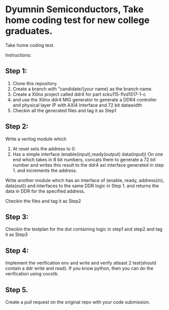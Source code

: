 # Dyumnin Semiconductors, Take home coding test for new college graduates.
Take home coding test.

Instructions:
## Step 1:
1. Clone this repository.
2. Create a branch with "candidate/{your name} as the branch name.
3. Create a Xilinx project called ddr4 for part  xcku115-flvd1517-1-c
4. and use the Xilinx ddr4 MIG generator to generate a DDR4 controller and physical layer IP with AXI4 Interface and 72 bit datawidth
5. Checkin all the generated files and tag it as Step1

## Step 2:
 
 Write a verilog module which 
 1. At reset sets the address to 0.
 2. Has a simple interface (enable(input),ready(output) data(input)) On one end which  takes in 8 bit numbers, concats them to generate a 72 bit number and writes this result to the ddr4 axi interface generated in step 1. and increments the address.
 
 Write another module which has an interface of (enable, ready, address(in), data(out)) and interfaces to the same DDR logic in Step 1. and returns the data in DDR for the specified address.

Checkin the files and tag it as Step2

## Step 3:
Checkin the testplan for the dut containing logic in step1 and step2 and tag it as Step3

## Step 4:

Implement the verification env and write and verify atleast 2 test(should contain a ddr write and read).
If you know python, then you can do the verification using cocotb.

## Step 5.

Create a pull request on the original repo with your code submission.


